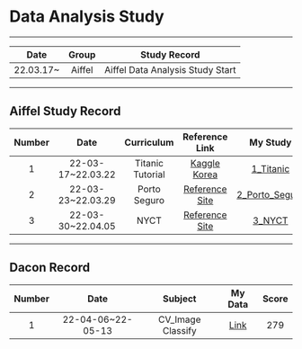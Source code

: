 # Data Analysis Study
---
|Date|Group|Study Record|
|:---:|:---:|:---:|
|22.03.17~|Aiffel|Aiffel Data Analysis Study Start|


---
## Aiffel Study Record
|Number|Date|Curriculum|Reference Link|My Study|
|:------:|:---:|:---:|:---:|:---:|
|1|22-03-17~22.03.22|Titanic Tutorial|[Kaggle Korea](https://kaggle-kr.tistory.com/17)|[1_Titanic](https://github.com/youngchurl/Data-Analysis-Study/tree/main/Write/1_Titanic)
|2|22-03-23~22.03.29|Porto Seguro|[Reference Site](https://www.kaggle.com/code/gpreda/porto-seguro-exploratory-analysis-and-prediction/notebook)|[2_Porto_Seguro](https://github.com/youngchurl/Data-Analysis-Study/tree/main/Write/2_porto_seguro)|
|3|22-03-30~22.04.05|NYCT|[Reference Site](https://www.kaggle.com/code/aiswaryaramachandran/eda-baseline-model-0-40-rmse/notebook)|[3_NYCT](https://github.com/youngchurl/Data-Analysis-Study/blob/main/Write/3_NYCT/NYCT.ipynb)|
---
## Dacon Record
|Number|Date|Subject|My Data|Score|
|:---:|:---:|:---:|:---:|:---:|
|1|22-04-06~22-05-13|CV_Image Classify|[Link](https://github.com/youngchurl/Data-Analysis-Study/tree/main/Competition/Dacon/1_CV)|279|
